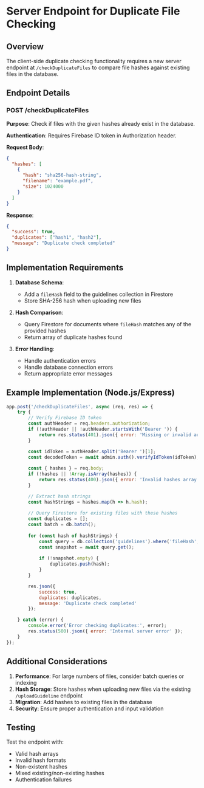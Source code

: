 # Server Endpoint for Duplicate File Checking

## Overview
The client-side duplicate checking functionality requires a new server endpoint at `/checkDuplicateFiles` to compare file hashes against existing files in the database.

## Endpoint Details

### POST /checkDuplicateFiles

**Purpose**: Check if files with the given hashes already exist in the database.

**Authentication**: Requires Firebase ID token in Authorization header.

**Request Body**:
```json
{
  "hashes": [
    {
      "hash": "sha256-hash-string",
      "filename": "example.pdf",
      "size": 1024000
    }
  ]
}
```

**Response**:
```json
{
  "success": true,
  "duplicates": ["hash1", "hash2"],
  "message": "Duplicate check completed"
}
```

## Implementation Requirements

1. **Database Schema**: 
   - Add a `fileHash` field to the guidelines collection in Firestore
   - Store SHA-256 hash when uploading new files

2. **Hash Comparison**:
   - Query Firestore for documents where `fileHash` matches any of the provided hashes
   - Return array of duplicate hashes found

3. **Error Handling**:
   - Handle authentication errors
   - Handle database connection errors
   - Return appropriate error messages

## Example Implementation (Node.js/Express)

```javascript
app.post('/checkDuplicateFiles', async (req, res) => {
    try {
        // Verify Firebase ID token
        const authHeader = req.headers.authorization;
        if (!authHeader || !authHeader.startsWith('Bearer ')) {
            return res.status(401).json({ error: 'Missing or invalid authorization header' });
        }

        const idToken = authHeader.split('Bearer ')[1];
        const decodedToken = await admin.auth().verifyIdToken(idToken);
        
        const { hashes } = req.body;
        if (!hashes || !Array.isArray(hashes)) {
            return res.status(400).json({ error: 'Invalid hashes array' });
        }

        // Extract hash strings
        const hashStrings = hashes.map(h => h.hash);
        
        // Query Firestore for existing files with these hashes
        const duplicates = [];
        const batch = db.batch();
        
        for (const hash of hashStrings) {
            const query = db.collection('guidelines').where('fileHash', '==', hash);
            const snapshot = await query.get();
            
            if (!snapshot.empty) {
                duplicates.push(hash);
            }
        }

        res.json({
            success: true,
            duplicates: duplicates,
            message: 'Duplicate check completed'
        });

    } catch (error) {
        console.error('Error checking duplicates:', error);
        res.status(500).json({ error: 'Internal server error' });
    }
});
```

## Additional Considerations

1. **Performance**: For large numbers of files, consider batch queries or indexing
2. **Hash Storage**: Store hashes when uploading new files via the existing `/uploadGuideline` endpoint
3. **Migration**: Add hashes to existing files in the database
4. **Security**: Ensure proper authentication and input validation

## Testing

Test the endpoint with:
- Valid hash arrays
- Invalid hash formats
- Non-existent hashes
- Mixed existing/non-existing hashes
- Authentication failures 